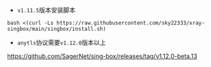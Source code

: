 -  `v1.11.5`版本安装脚本
```
bash <(curl -Ls https://raw.githubusercontent.com/sky22333/xray-singbox/main/singbox/install.sh)
```



-  `anytls`协议需要`v1.12.0`版本以上

https://github.com/SagerNet/sing-box/releases/tag/v1.12.0-beta.13
